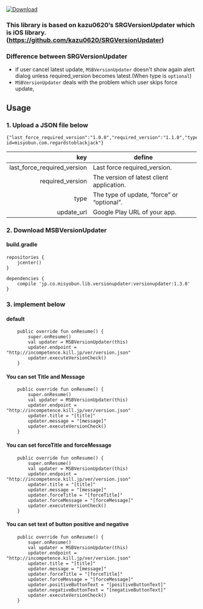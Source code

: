 [ ![Download](https://api.bintray.com/packages/misyobun/maven/MSBVersionUpdater/images/download.svg) ](https://bintray.com/misyobun/maven/MSBVersionUpdater/_latestVersion)

### This library is based on kazu0620’s SRGVersionUpdater which is iOS library. (https://github.com/kazu0620/SRGVersionUpdater)

### Difference between SRGVersionUpdater
* if user cancel latest update, `MSBVersionUpdater` doesn't show again alert dialog unless required_version becomes latest.(When type is `optional`)
* `MSBVersionUpdater` deals with the problem which user skips force update,

## Usage

### 1. Upload a JSON file below
```
{"last_force_required_version":"1.0.0","required_version":"1.1.0","type":"optional","update_url":"https://play.google.com/store/apps/details?id=misyobun.com.regardstoblackjack"}
```

| key | define |
| --: | --- | 
| last_force_required_version | Last force required_version. |
| required_version | The version of latest client application. | 
| type | The type of update, “force” or “optional”. |
| update_url | Google Play  URL of your app. |

### 2. Download MSBVersionUpdater

#### build.gradle

```
repositories {
    jcenter()
}
```

```
dependencies {
    compile 'jp.co.misyobun.lib.versionupdater:versionupdater:1.3.0'
}
```

### 3. implement below

#### default
```
    public override fun onResume() {
        super.onResume()
        val updater = MSBVersionUpdater(this)
        updater.endpoint = "http://incompetence.kill.jp/ver/version.json"
        updater.executeVersionCheck()
    }
```

#### You can set Title and Message
```
    public override fun onResume() {
        super.onResume()
        val updater = MSBVersionUpdater(this)
        updater.endpoint = "http://incompetence.kill.jp/ver/version.json"
        updater.title = "[title]"
        updater.message = "[message]"
        updater.executeVersionCheck()
    }
```

#### You can set forceTitle and forceMessage
```
    public override fun onResume() {
        super.onResume()
        val updater = MSBVersionUpdater(this)
        updater.endpoint = "http://incompetence.kill.jp/ver/version.json"
        updater.title = "[title]"
        updater.message = "[message]"
        updater.forceTitle = "[forceTitle]"
        updater.forceMessage = "[forceMessage]"
        updater.executeVersionCheck()
    }

```

#### You can set text of button positive and negative
```
    public override fun onResume() {
        super.onResume()
        val updater = MSBVersionUpdater(this)
        updater.endpoint = "http://incompetence.kill.jp/ver/version.json"
        updater.title = "[title]"
        updater.message = "[message]"
        updater.forceTitle = "[forceTitle]"
        updater.forceMessage = "[forceMessage]"
        updater.positiveButtonText = "[positiveButtonText]"
        updater.negativeButtonText = "[negativeButtonText]"
        updater.executeVersionCheck()
    }
```
